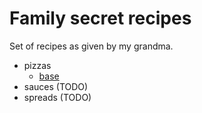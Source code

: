 # Family secret recipes

Set of recipes as given by my grandma. 

- pizzas 
    - [base](./pizzas/base.md)
- sauces (TODO)
- spreads (TODO)


